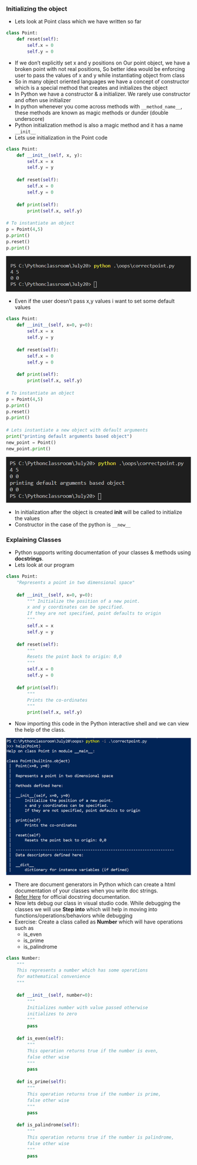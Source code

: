 ### Initializing the object
* Lets look at Point class which we have written so far
```python
class Point:
    def reset(self):
        self.x = 0
        self.y = 0
```
* If we don’t explicitly set x and y positions on Our point object, we have a broken point with not real positions, So better idea would be enforcing user to pass the values of x and y while instantiating object from class
* So in many object oriented languages we have a concept of constructor which is a special method that creates and initializes the object
* In Python we have a constructor & a initializer. We rarely use constructor and often use initializer
* In python whenever you come across methods with ```__method_name__```, these methods are known as magic methods or dunder (double underscore)
* Python initialization method is also a magic method and it has a name ```__init__```
* Lets use initialization in the Point code
```python
class Point:
    def __init__(self, x, y):
        self.x = x
        self.y = y
    
    def reset(self):
        self.x = 0
        self.y = 0
    
    def print(self):
        print(self.x, self.y)

# To instantiate an object
p = Point(4,5)
p.print()
p.reset()
p.print()
```
![preview](./Images/python68.png)

* Even if the user doesn’t pass x,y values i want to set some default values
```python
class Point:
    def __init__(self, x=0, y=0):
        self.x = x
        self.y = y
    
    def reset(self):
        self.x = 0
        self.y = 0
    
    def print(self):
        print(self.x, self.y)

# To instantiate an object
p = Point(4,5)
p.print()
p.reset()
p.print()

# Lets instantiate a new object with default arguments
print("printing default arguments based object")
new_point = Point()
new_point.print()
```
![preview](./Images/python69.png)

* In initialization after the object is created __init__ will be called to initialize the values
* Constructor in the case of the python is ```__new__```

### Explaining Classes
* Python supports writing documentation of your classes & methods using __docstrings__.
* Lets look at our program
```python
class Point:
    "Represents a point in two dimensional space"

    def __init__(self, x=0, y=0):
        """ Initialize the position of a new point. 
        x and y coordinates can be specified. 
        If they are not specified, point defaults to origin
        """
        self.x = x
        self.y = y
    
    def reset(self):
        """
        Resets the point back to origin: 0,0
        """
        self.x = 0
        self.y = 0
    
    def print(self):
        """
        Prints the co-ordinates
        """
        print(self.x, self.y)
```
* Now importing this code in the Python interactive shell and we can view the help of the class.

![preview](./Images/python70.png)

* There are document generators in Python which can create a html documentation of your classes when you write doc strings.
* [Refer Here](https://www.python.org/dev/peps/pep-0257/#:~:text=A%20docstring%20is%20a%20string,module%20should%20also%20have%20docstrings.) for official docstring documentation.
* Now lets debug our class in visual studio code. While debugging the classes we will use __Step into__ which will help in moving into functions/operations/behaviors while debugging
* Exercise: Create a class called as __Number__ which will have operations such as
  * is_even
  * is_prime
  * is_palindrome
```python
class Number:
    """ 
    This represents a number which has some operations 
    for mathematical convenience
    """

    def __init__(self, number=0):
        """
        Initializes number with value passed otherwise
        initializes to zero
        """
        pass

    def is_even(self):
        """
        This operation returns true if the number is even,
        false other wise
        """
        pass

    def is_prime(self):
        """
        This operation returns true if the number is prime,
        false other wise
        """
        pass

    def is_palindrome(self):
        """
        This operation returns true if the number is palindrome,
        false other wise
        """
        pass
```